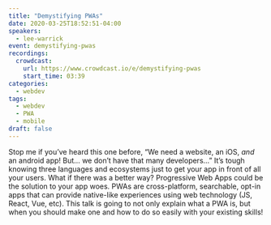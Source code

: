 ```yaml
---
title: "Demystifying PWAs"
date: 2020-03-25T18:52:51-04:00
speakers:
  - lee-warrick
event: demystifying-pwas
recordings:
  crowdcast:
    url: https://www.crowdcast.io/e/demystifying-pwas
    start_time: 03:39
categories:
  - webdev
tags:
  - webdev
  - PWA
  - mobile
draft: false
---
```


Stop me if you’ve heard this one before, “We need a website, an iOS, _and_ an android app! But… we don’t have that many developers…” It’s tough knowing three languages and ecosystems just to get your app in front of all your users. What if there was a better way? Progressive Web Apps could be the solution to your app woes. PWAs are cross-platform, searchable, opt-in apps that can provide native-like experiences using web technology (JS, React, Vue, etc). This talk is going to not only explain what a PWA is, but when you should make one and how to do so easily with your existing skills!

